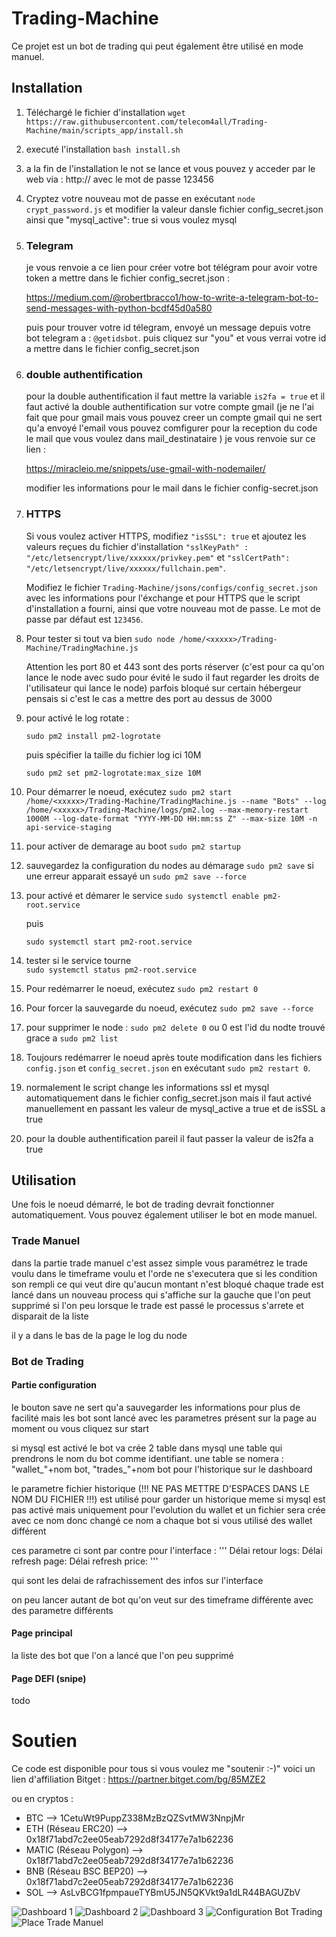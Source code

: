 # Trading-Machine

Ce projet est un bot de trading qui peut également être utilisé en mode manuel.

## Installation

1. Téléchargé le fichier d'installation `wget https://raw.githubusercontent.com/telecom4all/Trading-Machine/main/scripts_app/install.sh`
2. executé l'installation `bash install.sh`
3. a la fin de l'installation le not se lance et vous pouvez y acceder par le web via : http://<domaine> avec le mot de passe 123456

4. Cryptez votre nouveau mot de passe en exécutant `node crypt_password.js` et modifier la valeur dansle fichier config_secret.json ainsi que "mysql_active": true si vous voulez mysql

5. ### Telegram
    je vous renvoie a ce lien pour créer votre bot télégram pour avoir votre token a mettre dans le fichier config_secret.json :
    
    https://medium.com/@robertbracco1/how-to-write-a-telegram-bot-to-send-messages-with-python-bcdf45d0a580

    puis pour trouver votre id télegram, envoyé un message depuis votre bot telegram a : 
      `@getidsbot`.
    puis cliquez sur "you" et vous verrai votre id a mettre dans le fichier config_secret.json

6. ### double authentification
    pour la double authentification il faut mettre la variable `is2fa = true`  et il faut activé la double authentification sur votre compte gmail (je ne l'ai fait que pour gmail mais vous pouvez creer un compte gmail qui ne sert qu'a envoyé l'email vous pouvez comfigurer pour la reception du code le mail que vous voulez dans mail_destinataire ) je vous renvoie sur ce lien : 

    https://miracleio.me/snippets/use-gmail-with-nodemailer/

    modifier les informations pour le mail dans le fichier config-secret.json
    
7.  ### HTTPS
    Si vous voulez activer HTTPS, modifiez `"isSSL": true` et ajoutez les valeurs reçues du fichier d'installation `"sslKeyPath" : "/etc/letsencrypt/live/xxxxxx/privkey.pem"` et `"sslCertPath": "/etc/letsencrypt/live/xxxxxx/fullchain.pem"`.
   
    Modifiez le fichier `Trading-Machine/jsons/configs/config_secret.json` avec les informations pour l'éxchange et pour HTTPS que le script d'installation a fourni, ainsi que votre nouveau mot de passe. 
    Le mot de passe par défaut est `123456`. 
    
    
8.  Pour tester si tout va bien  `sudo node /home/<xxxxx>/Trading-Machine/TradingMachine.js`
    
     Attention les port 80 et 443 sont des ports réserver (c'est pour ca qu'on lance le node avec sudo pour évité le sudo il faut regarder les droits de l'utilisateur qui lance le node) parfois bloqué sur certain hébergeur pensais si c'est le cas a mettre des port au dessus de 3000
    

9. pour activé le log rotate : 
     
    `sudo pm2 install pm2-logrotate`

     puis spécifier la taille du fichier log ici 10M 

    `sudo pm2 set pm2-logrotate:max_size 10M`
     
     
10.  Pour démarrer le noeud, exécutez `sudo pm2 start /home/<xxxxx>/Trading-Machine/TradingMachine.js --name "Bots" --log /home/<xxxxx>/Trading-Machine/logs/pm2.log --max-memory-restart 1000M --log-date-format "YYYY-MM-DD HH:mm:ss Z" --max-size 10M -n api-service-staging`
   
11. pour activer de demarage au boot
     `sudo pm2 startup` 

12. sauvegardez la configuration du nodes au démarage `sudo pm2 save` si une erreur apparait essayé un `sudo pm2 save --force`
    
13. pour activé et démarer le service
     `sudo systemctl enable pm2-root.service`
     
     puis

     `sudo systemctl start pm2-root.service`

14. tester si le service tourne  
         `sudo systemctl status pm2-root.service`

15. Pour redémarrer le noeud, exécutez `sudo pm2 restart 0`
    
16. Pour forcer la sauvegarde du noeud, exécutez `sudo pm2 save --force`
    
17. pour supprimer le node :  `sudo pm2 delete 0` ou 0 est l'id du nodte trouvé grace a  `sudo pm2 list`
    
18. Toujours redémarrer le noeud après toute modification dans les fichiers `config.json` et `config_secret.json` en exécutant `sudo pm2 restart 0`.

19. normalement le script change les informations ssl et mysql automatiquement dans le fichier config_secret.json mais il faut activé manuellement en passant les valeur de mysql_active a true et de isSSL a true
    
20. pour la double authentification pareil il faut passer la valeur de is2fa a true
    
## Utilisation

Une fois le noeud démarré, le bot de trading devrait fonctionner automatiquement. Vous pouvez également utiliser le bot en mode manuel.

### Trade Manuel
dans la partie trade manuel c'est assez simple vous paramétrez le trade voulu dans le timeframe voulu et l'orde ne s'executera que si les condition son rempli ce qui veut dire qu'aucun montant n'est bloqué 
chaque trade est lancé dans un nouveau process qui s'affiche sur la gauche que l'on peut supprimé si l'on peu 
lorsque le trade est passé le processus s'arrete et disparait de la liste

il y a dans le bas de la page le log du node


### Bot de Trading
#### Partie configuration
le bouton save ne sert qu'a sauvegarder les informations pour plus de facilité mais les bot sont lancé avec les parametres présent sur la page au moment ou vous cliquez sur start

si mysql est activé le bot va crée 2 table dans mysql une table qui prendrons le nom du bot comme identifiant.
une table se nomera : "wallet_"+nom bot, "trades_"+nom bot pour l'historique sur le dashboard

le parametre fichier historique (!!! NE PAS METTRE D'ESPACES DANS LE NOM DU FICHIER !!!) est utilisé pour garder un historique meme si mysql est pas activé mais uniquement pour l'evolution du wallet et un fichier sera crée avec ce nom donc changé ce nom a chaque bot si vous utilisé des wallet différent

ces parametre ci sont par contre pour l'interface : 
'''
Délai retour logs: 
Délai refresh page: 
Délai refresh price:
'''

qui sont les delai de rafrachissement des infos sur l'interface 

on peu lancer autant de bot qu'on veut sur des timeframe différente avec des parametre différents

#### Page principal 
la liste des bot que l'on a lancé que l'on peu supprimé 

#### Page DEFI (snipe)
todo


# Soutien
Ce code est disponible pour tous si vous voulez me "soutenir :-)" voici un lien d'affiliation Bitget : https://partner.bitget.com/bg/85MZE2

ou en cryptos :
- BTC --> 1CetuWt9PuppZ338MzBzQZSvtMW3NnpjMr
- ETH (Réseau ERC20) --> 0x18f71abd7c2ee05eab7292d8f34177e7a1b62236
- MATIC (Réseau Polygon) --> 0x18f71abd7c2ee05eab7292d8f34177e7a1b62236
- BNB (Réseau BSC BEP20) --> 0x18f71abd7c2ee05eab7292d8f34177e7a1b62236
- SOL --> AsLvBCG1fpmpaueTYBmU5JN5QKVkt9a1dLR44BAGUZbV



<img src="public/img/DashBoard_1.png" alt="Dashboard 1" style="max-width: 500px;">
<img src="public/img/DashBoard_2.png" alt="Dashboard 2" style="max-width: 500px;">
<img src="public/img/DashBoard_3.png" alt="Dashboard 3" style="max-width: 500px;">
<img src="public/img/ConfigBot.png" alt="Configuration Bot Trading" style="max-width: 500px;">
<img src="public/img/Place_Trade.png" alt="Place Trade Manuel" style="max-width: 500px;">
